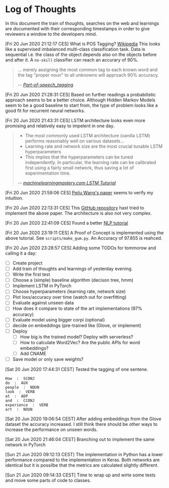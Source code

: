 # Log of Thoughts
In this document the train of thoughts, searches on the web and learnings are
documented with their corresponding timestamps in order to give reviewers a
window to the developers mind.


[Fri 20 Jun 2020 21:12:17 CES]
What is POS Tagging?
[Wikipedia](https://en.wikipedia.org/wiki/Part-of-speech_tagging)
This looks like a supervised imbalanced multi-class classification task.
Data is sequential i.e. the class of the object depends also on the objects
before and after it. A `no-skill` classifier can reach an accurary of 90%.

> ... merely assigning the most common tag to each known word and the tag "proper noun" to all unknowns will approach 90% accuracy.
>
> -- <cite>[Part-of-speech_tagging](https://en.wikipedia.org/wiki/Part-of-speech_tagging)</cite>

[Fri 20 Jun 2020 21:28:31 CES]
Based on further readings a probabilistic approach seems to be a better choice.
Although Hidden Markov Models seem to be a good baseline to start from, the type
of problem looks like a good fit for recurrent neural networks.

[Fri 20 Jun 2020 21:43:31 CES]
LSTM architecture looks even more promising and relatively easy to impelent in
one day.

> - The most commonly used LSTM architecture (vanilla LSTM) performs reasonably
well on various datasets…
> - Learning rate and network size are the most crucial tunable LSTM 
hyperparameters
> - This implies that the hyperparameters can be tuned independently. In 
particular, the learning rate can be calibrated first using a fairly small 
network, thus saving a lot of experimentation time.
>
> -- <cite>[machinelearningmastery.com LSTM Tutorial](https://machinelearningmastery.com/gentle-introduction-long-short-term-memory-networks-experts/)</cite>

[Fri 20 Jun 2020 21:59:06 CES]
[Peilu Wang's paper](https://arxiv.org/pdf/1510.06168.pdf) seems to verify my 
intuition.

[Fri 20 Jun 2020 22:13:31 CES]
This [GitHub repository](https://github.com/aneesh-joshi/LSTM_POS_Tagger) hast 
tried to implement the above paper. The architecture is also not very complex.

[Fri 20 Jun 2020 22:41:09 CES]
Found a better [NLP tutorial](https://nlpforhackers.io/lstm-pos-tagger-keras/)

[Fri 20 Jun 2020 23:19:11 CES]
A Proof of Concept is implemented using the above tutorial.
See `scripts/make_gum.py`. An Accuracy of 97.855 is reahced.

[Fri 20 Jun 2020 23:28:57 CES]
Adding some TODOs for tommorow and calling it a day:
- [ ] Create project
- [ ] Add train of thoughts and learnings of yesterday evening.
- [ ] Write the first test
- [ ] Choose a (simple) baseline algorithm (decison tree, hmm)
- [ ] Implement LSTM in PyTorch
- [ ] Choose hyperparameters (learning rate, network size)
- [ ] Plot loss/accuracy over time (watch out for overfitting)
- [ ] Evaluate against unseen data
- [ ] How does it compare to state of the art implementations (97% accuracy)
- [ ] Evaluate model using bigger corpi (optional)
- [ ] decide on embeddings (pre-trained like (Glove, or implement)
- [ ] Deploy
    - [ ] How big is the trained model? Deploy with serverless?
    - [ ] How to calculate Word2Vec? Are the public APIs for word embeddings?
    - [ ] Add CNAME
- [ ] Save model or only save weights?

[Sat 20 Jun 2020 17:44:31 CEST]
Tested the tagging of one sentene.
```
How  :  SCONJ
do  :  AUX
people  :  NOUN
look  :  VERB
at  :  ADP
and  :  CCONJ
experience  :  VERB
art  :  NOUN
```

[Sat 20 Jun 2020 19:06:54 CEST] After adding embeddings from the Glove dataset
the accuracy increased. I still think there should be other ways to increase
the performance on unseen words.

[Sat 20 Jun 2020 21:46:04 CEST]
Branching out to implement the same network in PyTorch

[Sun 21 Jun 2020 09:12:13 CEST]
The implementation in Python has a lower performance compared to the
implementation in Keras. Both networks are identical but it is possilbe that
the metrics are calculated slightly different.

[Sun 21 Jun 2020 09:14:33 CEST]
Time to wrap up and wirte some tests and move some parts of code to classes.